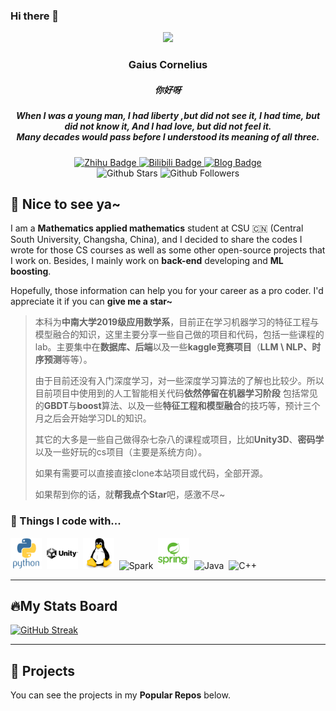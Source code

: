 ### Hi there 👋

<!--
**Mozartto/Mozartto** is a ✨ _special_ ✨ repository because its `README.md` (this file) appears on your GitHub profile.

Here are some ideas to get you started:

- 🔭 I’m currently working on ...
- 🌱 I’m currently learning Feature engineering and model fusion
- 👯 I’m looking to collaborate on ...
- 🤔 I’m currently working in ...
- 💬 Ask me about ...
- 📫 How to reach me: ...
- 😄 Pronouns: ...
- ⚡ Fun fact: ...
- 🔭 I’m currently working on **High performance computing**
- 🌱 I’m currently learning **Feature engineering and model fusion**
- 💬 Ask me about **mathematics**, **back-end development** and **algorithms**.
- 📫 How to reach me: **QQ 1220883974**
- ⚡ Pronouns: **Meritocracy / Libertarianism / Utilitarianism**
- 😄 Interests: **Spanish, Japanese, Political philosophy**.
-->




<div id="header" align="center">
  <img src="https://avatars.githubusercontent.com/u/58902267?v=4" width="100"/>
  <h3>Gaius Cornelius​</h3>
  <h5>你好呀 <h5> 
	  When I was a young man, I had liberty ,but did not see it, I had time, but did not know it, And I had love, but did not feel it. 
	  	  <br>Many decades would pass before I understood its meaning of all three.
</div>
<div id="badges" align="center">
    <div id="social">
		<a href="https://www.zhihu.com/people/mozartto">
			<img src="https://img.shields.io/badge/%E7%9F%A5%E4%B9%8E-Gaius Cornelius-blue" alt="Zhihu Badge"/>
		</a>
		<a href="https://space.bilibili.com/352436333">
			<img src="https://img.shields.io/badge/%E4%B8%AD%E5%8D%97%E5%B0%8F%E5%9B%A2%E5%AD%90-%20%2C%20blue?label=Bilibili&color=red" alt="Bilibili Badge"/>
		</a>
        <a href="https://cuteball.cn">
			<img src="https://img.shields.io/badge/Blog-中南小团子-green" alt="Blog Badge"/>
		</a>
    </div>
  	<div id="info">
        <img src="https://img.shields.io/github/stars/Mozartto?style=social" alt="Github Stars"/>
        <img src="https://img.shields.io/github/followers/Mozartto?style=social" alt="Github Followers"/>
    </div>
</div>




## :handshake: Nice to see ya~

I am a **Mathematics applied mathematics** student at CSU :cn: (Central South University, Changsha, China), and I decided to share the codes I wrote for those CS courses as well as some other open-source projects that I work on. Besides, I mainly work on **back-end** developing and **ML boosting**.

Hopefully, those information can help you for your career as a pro coder. I'd appreciate it if you can **give me a star~**

> 本科为**中南大学2019级应用数学系**，目前正在学习机器学习的特征工程与模型融合的知识，这里主要分享一些自己做的项目和代码，包括一些课程的lab。主要集中在**数据库、后端**以及一些**kaggle竞赛项目**（**LLM \ NLP、时序预测**等等）。
>
> 由于目前还没有入门深度学习，对一些深度学习算法的了解也比较少。所以目前项目中使用到的人工智能相关代码**依然停留在机器学习阶段**
> 包括常见的**GBDT**与**boost**算法、以及一些**特征工程和模型融合**的技巧等，预计三个月之后会开始学习DL的知识。
> 
> 其它的大多是一些自己做得杂七杂八的课程或项目，比如**Unity3D**、**密码学**以及一些好玩的cs项目（主要是系统方向）。
> 
> 如果有需要可以直接直接clone本站项目或代码，全部开源。
>
> 如果帮到你的话，就**帮我点个Star**吧，感激不尽~

### :hammer: Things I code with...

<div>
	<img src="https://github.com/devicons/devicon/blob/v2.15.1/icons/python/python-original-wordmark.svg" title="python" alt="python" width="50" height="50" />&nbsp;
	<img src="https://github.com/devicons/devicon/blob/v2.15.1/icons/unity/unity-original-wordmark.svg" title="unity" alt="unity" width="50" height="50" />&nbsp;
	<img src="https://github.com/devicons/devicon/blob/v2.15.1/icons/linux/linux-original.svg" title="linux" alt="linux" width="50" height="50" />&nbsp;
   <img src="https://i.mij.rip/2024/01/17/78dc1a55ba004a54fbc810bf188c2881.png" title="Spark" alt="Spark" width="50" height="50" />&nbsp;
    <img src="https://github.com/devicons/devicon/blob/v2.15.1/icons/spring/spring-original-wordmark.svg" title="/spring" alt="/spring" width="50" height="50" />&nbsp;
	<img src="https://cdn.jsdelivr.net/gh/devicons/devicon/icons/java/java-original-wordmark.svg" title="Java" alt="Java" width="50" height="50" />&nbsp;
    <img src="https://cdn.jsdelivr.net/gh/devicons/devicon/icons/cplusplus/cplusplus-original.svg" title="C++" alt="C++" width="50" height="50" />&nbsp;
</div>



---

## :fire:My Stats Board

[![GitHub Streak](https://streak-stats.demolab.com?user=Mozartto)](https://git.io/streak-stats)

---



## :paperclip: Projects

You can see the projects in my **Popular Repos** below.
